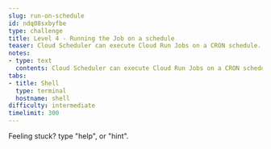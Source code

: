 ```yaml
---
slug: run-on-schedule
id: ndq08sxbyfbe
type: challenge
title: Level 4 - Running the Job on a schedule
teaser: Cloud Scheduler can execute Cloud Run Jobs on a CRON schedule.
notes:
- type: text
  contents: Cloud Scheduler can execute Cloud Run Jobs on a CRON schedule.
tabs:
- title: Shell
  type: terminal
  hostname: shell
difficulty: intermediate
timelimit: 300
---
```

Feeling stuck? type "help", or "hint".